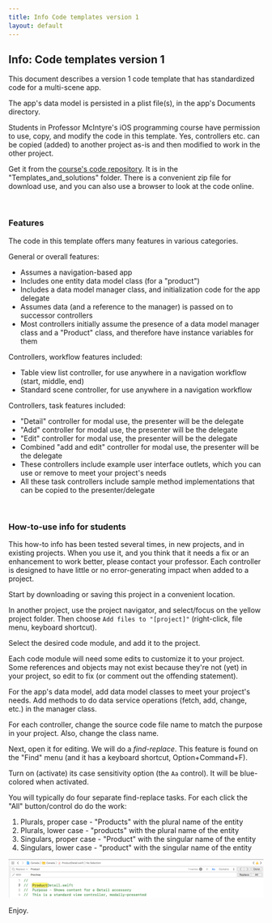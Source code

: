 ```yaml
---
title: Info Code templates version 1
layout: default
---
```


## Info: Code templates version 1

This document describes a version 1 code template that has standardized code for a multi-scene app. 

The app's data model is persisted in a plist file(s), in the app's Documents directory. 

Students in Professor McIntyre's iOS programming course have permission to use, copy, and modify the code in this template. Yes, controllers etc. can be copied (added) to another project as-is and then modified to work in the other project. 

Get it from the [course's code repository](https://github.com/dps923/fall2018). It is in the "Templates_and_solutions" folder. There is a convenient zip file for download use, and you can also use a browser to look at the code online.

<br>

### Features

The code in this template offers many features in various categories. 

General or overall features:
* Assumes a navigation-based app
* Includes one entity data model class (for a "product")
* Includes a data model manager class, and initialization code for the app delegate 
* Assumes data (and a reference to the manager) is passed on to successor controllers
* Most controllers initially assume the presence of a data model manager class and a "Product" class, and therefore have instance variables for them  

Controllers, workflow features included:
* Table view list controller, for use anywhere in a navigation workflow (start, middle, end) 
* Standard scene controller, for use anywhere in a navigation workflow

Controllers, task features included:
* "Detail" controller for modal use, the presenter will be the delegate
* "Add" controller for modal use, the presenter will be the delegate 
* "Edit" controller for modal use, the presenter will be the delegate 
* Combined "add and edit" controller for modal use, the presenter will be the delegate 
* These controllers include example user interface outlets, which you can use or remove to meet your project's needs
* All these task controllers include sample method implementations that can be copied to the presenter/delegate

<br>

### How-to-use info for students

This how-to info has been tested several times, in new projects, and in existing projects. When you use it, and you think that it needs a fix or an enhancement to work better, please contact your professor. Each controller is designed to have little or no error-generating impact when added to a project. 

Start by downloading or saving this project in a convenient location. 

In another project, use the project navigator, and select/focus on the yellow project folder. Then choose `Add files to "[project]"` (right-click, file menu, keyboard shortcut). 

Select the desired code module, and add it to the project. 

Each code module will need some edits to customize it to your project. Some references and objects may not exist because they're not (yet) in your project, so edit to fix (or comment out the offending statement). 

For the app's data model, add data model classes to meet your project's needs. Add methods to do data service operations (fetch, add, change, etc.) in the manager class. 

For each controller, change the source code file name to match the purpose in your project. Also, change the class name. 

Next, open it for editing. We will do a *find-replace*. This feature is found on the "Find" menu (and it has a keyboard shortcut, Option+Command+F). 

Turn on (activate) its case sensitivity option (the `Aa` control). It will be blue-colored when activated. 

You will typically do four separate find-replace tasks. For each click the "All" button/control do do the work:
1. Plurals, proper case - "Products" with the plural name of the entity
2. Plurals, lower case - "products" with the plural name of the entity
3. Singulars, proper case - "Product" with the singular name of the entity
4. Singulars, lower case - "product" with the singular name of the entity

![Find-replace in a controller](/graded-work/images/a3-find-replace-in-file.png)


Enjoy. 

<br>